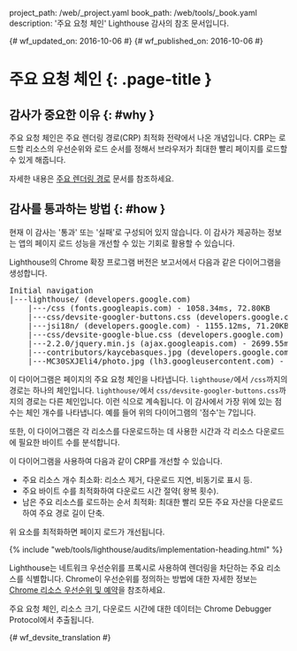 project_path: /web/_project.yaml
book_path: /web/tools/_book.yaml
description: '주요 요청 체인' Lighthouse 감사의 참조 문서입니다.

{# wf_updated_on: 2016-10-06 #}
{# wf_published_on: 2016-10-06 #}

# 주요 요청 체인  {: .page-title }

## 감사가 중요한 이유 {: #why }

주요 요청 체인은 주요 렌더링 경로(CRP)
최적화 전략에서 나온 개념입니다. CRP는 로드할 리소스의 우선순위와 로드 순서를 정해서
브라우저가 최대한 빨리 페이지를 로드할 수 있게 해줍니다.


자세한 내용은 [주요
렌더링 경로](/web/fundamentals/performance/critical-rendering-path/) 문서를
참조하세요.

## 감사를 통과하는 방법 {: #how }

현재 이 감사는 '통과' 또는 '실패'로 구성되어 있지 않습니다. 이 감사가 제공하는 정보는
앱의 페이지 로드 성능을 개선할 수 있는
기회로 활용할 수 있습니다.

Lighthouse의 Chrome 확장 프로그램 버전은 보고서에서 다음과 같은
다이어그램을 생성합니다.

<pre>
Initial navigation
|---lighthouse/ (developers.google.com)
    |---/css (fonts.googleapis.com) - 1058.34ms, 72.80KB
    |---css/devsite-googler-buttons.css (developers.google.com) - 1147.25ms, 70.77KB
    |---jsi18n/ (developers.google.com) - 1155.12ms, 71.20KB
    |---css/devsite-google-blue.css (developers.google.com) - 2034.57ms, 85.83KB
    |---2.2.0/jquery.min.js (ajax.googleapis.com) - 2699.55ms, 99.92KB
    |---contributors/kaycebasques.jpg (developers.google.com) - 2841.54ms, 84.74KB
    |---MC30SXJEli4/photo.jpg (lh3.googleusercontent.com) - 3200.39ms, 73.59KB
</pre>

이 다이어그램은 페이지의 주요 요청 체인을 나타냅니다. 
`lighthouse/`에서 `/css`까지의 경로는 하나의 체인입니다. `lighthouse/`에서
`css/devsite-googler-buttons.css`까지의 경로는 다른 체인입니다. 이런 식으로 계속됩니다. 이 감사에서 가장 위에 있는 점수는
체인 개수를 나타냅니다. 예를 들어 위의 다이어그램의
'점수'는 7입니다.

또한, 이 다이어그램은 각 리소스를 다운로드하는 데 사용한 시간과
각 리소스 다운로드에 필요한 바이트 수를 분석합니다.

이 다이어그램을 사용하여 다음과 같이 CRP를 개선할 수 있습니다.

* 주요 리소스 개수 최소화: 리소스 제거,
다운로드 지연, 비동기로 표시 등.
* 주요 바이트 수를 최적화하여 다운로드 시간 절약(
왕복 횟수).
* 남은 주요 리소스를 로드하는 순서 최적화:
최대한 빨리 모든 주요 자산을 다운로드하여 주요 경로 길이 단축.


위 요소를 최적화하면 페이지 로드가 개선됩니다.

{% include "web/tools/lighthouse/audits/implementation-heading.html" %}

Lighthouse는 네트워크 우선순위를 프록시로 사용하여 렌더링을 차단하는 주요 리소스를
식별합니다. Chrome이 우선순위를 정의하는 방법에 대한 자세한 정보는 [Chrome 리소스 우선순위 및
예약](https://docs.google.com/document/d/1bCDuq9H1ih9iNjgzyAL0gpwNFiEP4TZS-YLRp_RuMlc)을
참조하세요.

주요 요청 체인, 리소스 크기, 다운로드 시간에 대한 데이터는
Chrome Debugger Protocol에서 추출됩니다.


{# wf_devsite_translation #}

